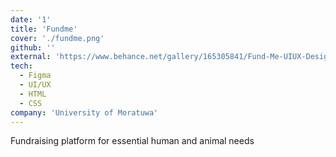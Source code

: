 ```yaml
---
date: '1'
title: 'Fundme'
cover: './fundme.png'
github: ''
external: 'https://www.behance.net/gallery/165305841/Fund-Me-UIUX-Design-Product-Design'
tech:
  - Figma
  - UI/UX
  - HTML
  - CSS
company: 'University of Moratuwa'
---
```


Fundraising platform for essential human and animal needs